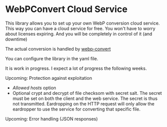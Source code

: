 # WebPConvert Cloud Service

This library allows you to set up your own WebP conversion cloud service.
This way you can have a cloud service for free. You won't have to worry about licenses expiring. And you will be completely in control of it (and downtime)

The actual conversion is handled by [webp-convert](https://github.com/rosell-dk/webp-convert/)

You can configure the library in the yaml file.

It is work in progress. I expect a lot of progress the following weeks.

Upcoming: Protection against exploitation 

- *Allowed hosts* option
- Optional crypt and decrypt of file checksom with secret salt. The secret must be set on both the client and the web service. The secret is thus not transmitted. Eardropping on the HTTP request will only allow the eardropper to use the service for converting that specific file.

Upcoming:
Error handling (JSON responses)

